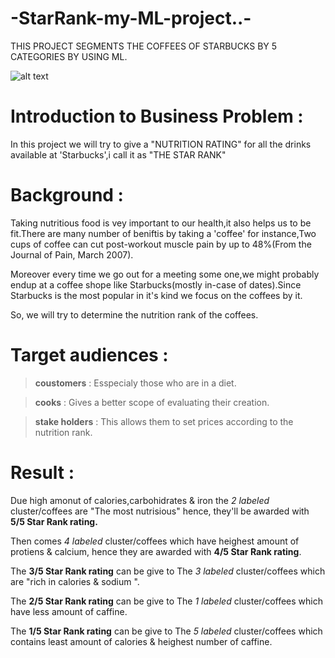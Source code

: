 # -StarRank-my-ML-project..-
THIS PROJECT SEGMENTS THE COFFEES OF STARBUCKS BY 5 CATEGORIES BY USING ML. 

![alt text](http://www.lolsclub.com/wp-content/uploads/lolsclub.com-meme-maker,%20meme,%20condescending-wonka-meme1389547189522.jpg)

Introduction to Business Problem :
===
In this project we will try to give a "NUTRITION RATING" for all the drinks available at 'Starbucks',i call it as "THE STAR RANK"

Background :
===

Taking nutritious food is vey important to our health,it also helps us to be fit.There are many number of beniftis by taking a 'coffee' for instance,Two cups of coffee can cut post-workout muscle pain by up to 48%(From the Journal of Pain, March 2007).

Moreover every time we go out for a meeting some one,we might probably endup at a  coffee shope like Starbucks(mostly in-case of dates).Since Starbucks is the most popular in it's kind we focus on the coffees by it.
                                      
So, we will try to determine the nutrition rank of the coffees.

Target audiences :
===

>__coustomers__ :        Esspecialy those who are in a diet.

>__cooks__ :                 Gives a better scope of evaluating their creation.

>__stake holders__ :     This allows them to set prices according to the nutrition rank.

# Result :

Due high amonut of calories,carbohidrates & iron the _2 labeled_ cluster/coffees are "The most nutrisious" hence, they'll be awarded with __5/5 Star Rank rating.__

Then comes _4 labeled_ cluster/coffees which have heighest amount of protiens & calcium, hence they are awarded with __4/5 Star Rank rating__.

The __3/5 Star Rank rating__ can be give to The _3 labeled_ cluster/coffees which are "rich in calories & sodium ".

The __2/5 Star Rank rating__ can be give to The _1 labeled_ cluster/coffees which have less amount of caffine.

The __1/5 Star Rank rating__ can be give to The _5 labeled_ cluster/coffees which contains least amount of calories & heighest number of caffine.
